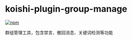 # koishi-plugin-group-manage

[![npm](https://img.shields.io/npm/v/koishi-plugin-group-manage?style=flat-square)](https://www.npmjs.com/package/koishi-plugin-group-manage)

群组管理工具，包含禁言、撤回消息、关键词检测等功能
